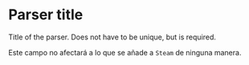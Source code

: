 # Parser title

Title of the parser. Does not have to be unique, but is required.

Este campo no afectará a lo que se añade a `Steam` de ninguna manera.
